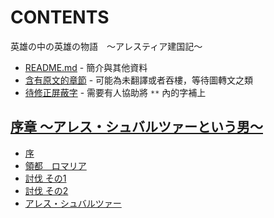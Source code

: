 # CONTENTS

英雄の中の英雄の物語　〜アレスティア建国記〜


- [README.md](README.md) - 簡介與其他資料
- [含有原文的章節](ja.md) - 可能為未翻譯或者吞樓，等待圖轉文之類
- [待修正屏蔽字](%E5%BE%85%E4%BF%AE%E6%AD%A3%E5%B1%8F%E8%94%BD%E5%AD%97.md) - 需要有人協助將 `**` 內的字補上


## [序章 〜アレス・シュバルツァーという男〜](00000_%E5%BA%8F%E7%AB%A0%20%E3%80%9C%E3%82%A2%E3%83%AC%E3%82%B9%E3%83%BB%E3%82%B7%E3%83%A5%E3%83%90%E3%83%AB%E3%83%84%E3%82%A1%E3%83%BC%E3%81%A8%E3%81%84%E3%81%86%E7%94%B7%E3%80%9C)

- [序](00000_%E5%BA%8F%E7%AB%A0%20%E3%80%9C%E3%82%A2%E3%83%AC%E3%82%B9%E3%83%BB%E3%82%B7%E3%83%A5%E3%83%90%E3%83%AB%E3%83%84%E3%82%A1%E3%83%BC%E3%81%A8%E3%81%84%E3%81%86%E7%94%B7%E3%80%9C/00010_%E5%BA%8F.txt)
- [領都　ロマリア](00000_%E5%BA%8F%E7%AB%A0%20%E3%80%9C%E3%82%A2%E3%83%AC%E3%82%B9%E3%83%BB%E3%82%B7%E3%83%A5%E3%83%90%E3%83%AB%E3%83%84%E3%82%A1%E3%83%BC%E3%81%A8%E3%81%84%E3%81%86%E7%94%B7%E3%80%9C/00020_%E9%A0%98%E9%83%BD%E3%80%80%E3%83%AD%E3%83%9E%E3%83%AA%E3%82%A2.txt)
- [討伐 その1](00000_%E5%BA%8F%E7%AB%A0%20%E3%80%9C%E3%82%A2%E3%83%AC%E3%82%B9%E3%83%BB%E3%82%B7%E3%83%A5%E3%83%90%E3%83%AB%E3%83%84%E3%82%A1%E3%83%BC%E3%81%A8%E3%81%84%E3%81%86%E7%94%B7%E3%80%9C/00030_%E8%A8%8E%E4%BC%90%20%E3%81%9D%E3%81%AE1.txt)
- [討伐 その2](00000_%E5%BA%8F%E7%AB%A0%20%E3%80%9C%E3%82%A2%E3%83%AC%E3%82%B9%E3%83%BB%E3%82%B7%E3%83%A5%E3%83%90%E3%83%AB%E3%83%84%E3%82%A1%E3%83%BC%E3%81%A8%E3%81%84%E3%81%86%E7%94%B7%E3%80%9C/00040_%E8%A8%8E%E4%BC%90%20%E3%81%9D%E3%81%AE2.txt)
- [アレス・シュバルツァー](00000_%E5%BA%8F%E7%AB%A0%20%E3%80%9C%E3%82%A2%E3%83%AC%E3%82%B9%E3%83%BB%E3%82%B7%E3%83%A5%E3%83%90%E3%83%AB%E3%83%84%E3%82%A1%E3%83%BC%E3%81%A8%E3%81%84%E3%81%86%E7%94%B7%E3%80%9C/00050_%E3%82%A2%E3%83%AC%E3%82%B9%E3%83%BB%E3%82%B7%E3%83%A5%E3%83%90%E3%83%AB%E3%83%84%E3%82%A1%E3%83%BC.txt)